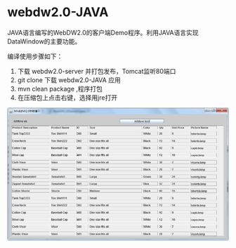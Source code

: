 # webdw2.0-JAVA
JAVA语言编写的WebDW2.0的客户端Demo程序。利用JAVA语言实现DataWindow的主要功能。

编译使用步骤如下：
1. 下载 webdw2.0-server 并打包发布，Tomcat监听80端口
2. git clone 下载 webdw2.0-JAVA 应用
3. mvn clean package ,程序打包
4. 在压缩包上点击右键，选择用jre打开

![image](https://github.com/liujunsong68922/webdw2.0-JAVA/raw/master/webdw2.0-java.png)
